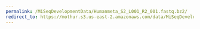 ```yaml
---
permalink: /MiSeqDevelopmentData/Humanmeta_S2_L001_R2_001.fastq.bz2/
redirect_to: https://mothur.s3.us-east-2.amazonaws.com/data/MiSeqDevelopmentData/Humanmeta_S2_L001_R2_001.fastq.bz2
---
```


